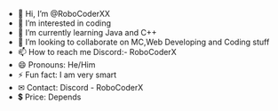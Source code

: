 - 👋 Hi, I’m @RoboCoderXX
- 👀 I’m interested in coding
- 🌱 I’m currently learning Java and C++
- 💞️ I’m looking to collaborate on MC,Web Developing and Coding stuff
- 📫 How to reach me Discord:- RoboCoderX
- 😄 Pronouns: He/Him
- ⚡ Fun fact: I am very smart
- ✉ Contact: Discord - RoboCoderX
- 💲 Price: Depends
